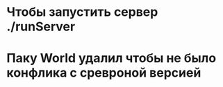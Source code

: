 # Чтобы запустить сервер ./runServer
# Паку World удалил чтобы не было конфлика с сревроной версией
